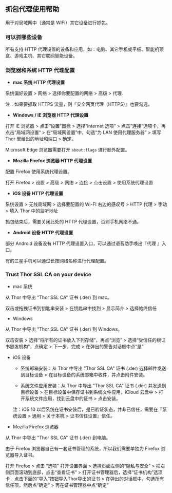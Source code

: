 ## 抓包代理使用帮助

用于对局域网中（通常是 WiFi）其它设备进行抓包。


### 可以抓哪些设备

所有支持 HTTP 代理设置的设备和应用，如：电脑、其它手机或平板、智能机顶盒、游戏主机、其它联网智能设备。


### 浏览器和系统 HTTP 代理配置

* **mac 系统 HTTP 代理设置**

系统偏好设置 > 网络 > 选择你要配置的网络 > 高级 > 代理.

注：如果要抓取 HTTPS 流量，则『安全网页代理（HTTPS）』也要勾选。
 

* **Windows / IE 浏览器 HTTP 代理设置**

打开 IE 浏览器 > 点击“设置”图标 > 选择“Internet 选项” > 点击”连接“选项卡，再点击”局域网设置“ > 在“局域网设置”中，勾选“为 LAN 使用代理服务器” > 填写 Thor 里给出的地址和端口 > 确定。

Microsoft Edge 浏览器需要打开 `about:flags` 进行额外配置。


* **Mozilla Firefox 浏览器 HTTP 代理设置**

配置 Firefox 使用系统代理设置。

打开 Firefox > 设置 > 高级 > 网络 > 连接 > 点击设置 > 使用系统代理设置


* **iOS 设备 HTTP 代理设置**

系统设置 > 无线局域网 > 选择要配置的 Wi-FI 右边的感叹号 > HTTP 代理 > 手动 > 填入 Thor 中的监听地址

抓包结束后，需要关闭此处的 HTTP 代理设置，否则手机网络不通。


* **Android 设备 HTTP 代理设置**

部分 Android 设备没有 HTTP 代理设置入口，可以通过语音助手唤出『代理 』入口。

有的三星手机可以通过长按网络名称进行代理配置。


### Trust Thor SSL CA on your device

* mac 系统

从 Thor 中导出 "Thor SSL CA" 证书 (.der) 到 mac。

双击或拖拽证书到钥匙串安装 > 在钥匙串中找到 > 显示简介 > 选择始终信任


* Windows

从 Thor 中导出 "Thor SSL CA" 证书 (.der) 到 Windows。

双击安装 > 选择“将所有的证书放入下列存储”，再点“浏览” > 选择“受信任的根证书颁发机构”，点确定 > 下一步，完成 > 在弹出的警告对话框中点“是”


* iOS 设备

	* 系统邮箱安装：从 Thor 中导出 "Thor SSL CA" 证书 (.der) 选择邮件发送到目标设备 > 在目标设备的系统邮箱中收件，并点击附件安装。

	* 系统文件应用安装：从 Thor 中导出 "Thor SSL CA" 证书 (.der) 并发送到目标设备 > 在目标设备中保存证书到系统文件应用，iCloud 云盘中 > 打开系统文件应用，找到云盘中的证书 > 点击安装。

	注：iOS 10 以后系统在证书安装后，是已验证状态，并非已信任，需要在『系统设置 > 通用 > 关于本机 > 证书信任设置』信任。


<!-- * Android Device -->

* Mozilla Firefox 浏览器

从 Thor 中导出 "Thor SSL CA" 证书 (.der) 到电脑。

由于 Firefox 浏览器自己有一套证书管理的系统，所以我们需要单独为 Firefox 浏览器导入证书。

打开 Firefox > 点击 “选项” 打开设置界面 > 选择页面左侧的“隐私与安全” > 把右侧页面滚动到底部，点击“查看证书” > 打开证书管理器后，选择“证书机构”选项卡，点击下面的“导入”按钮导入Thor导出的证书 > 在弹出的对话框中，勾选所有信任项，然后点“确定” > 再在证书管理器中点“确定”

